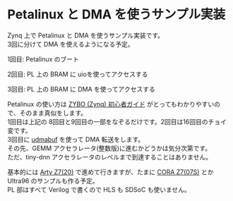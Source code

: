 # Petalinux と DMA を使うサンプル実装

Zynq 上で Petalinux と DMA を使うサンプル実装です。  
3回に分けて DMA を使えるようになる予定。

1回目: Petalinux のブート

2回目: PL 上の BRAM に uioを使ってアクセスする

3回目: PL 上の BRAM に DMA を使ってアクセスする



Petalinux の使い方は [ZYBO (Zynq) 初心者ガイド](https://qiita.com/iwatake2222/items/966f252f6ca954aff08b) がとってもわかりやすいので、そのまま真似をします。  
1回目は上記の 8回目と9回目の一部をなぞるだけです。2回目は16回目のチョイ変です。  
3回目に [udmabuf](https://github.com/ikwzm/udmabuf/blob/master/Readme.ja.md) を使って DMA 転送をします。  
その先、GEMM アクセラレータ(整数版)に進むかどうかは気分次第です。  
ただ、tiny-dnn アクセラレータのレベルまで到達することはありません。

基本的には [Arty Z7(20)](http://akizukidenshi.com/catalog/g/gM-11921/) で進めて行きますが、たまに [CORA Z7(07S)](http://akizukidenshi.com/catalog/g/gM-13489/) とか Ultra96 のサンプルも作る予定。  
PL 部はすべて Verilog で書くので HLS も SDSoC も使いません。